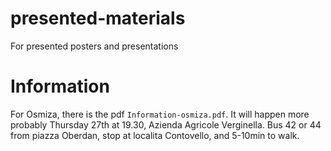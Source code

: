 # presented-materials
For presented posters and presentations



# Information

For Osmiza, there is the pdf `Information-osmiza.pdf`.
It will happen more probably Thursday 27th at 19.30, Azienda Agricole Verginella.
Bus 42 or 44 from piazza Oberdan, stop at localita Contovello, and 5-10min to walk.


